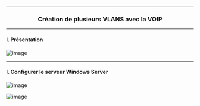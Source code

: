 ------------------------------------------------------------------------------------------------------------------------------------------------------------------------------------------------
### <p align='center'> Création de plusieurs VLANS avec la VOIP </p>



------------------------------------------------------------------------------------------------------------------------------------------------------------------------------------------------
#### I. Présentation
![image](https://github.com/dexter74/Cisco/assets/35907/b10f56f8-f6b6-40b5-aaa1-bf0b0bf4b037)
<br />

------------------------------------------------------------------------------------------------------------------------------------------------------------------------------------------------
#### I. Configurer le serveur Windows Server
![image](https://github.com/dexter74/Cisco/assets/35907/6b48058d-5c54-4f0e-88c5-5b154248c516)

![image](https://github.com/dexter74/Cisco/assets/35907/a75cb71c-8247-4cae-b306-8f746d710614)
